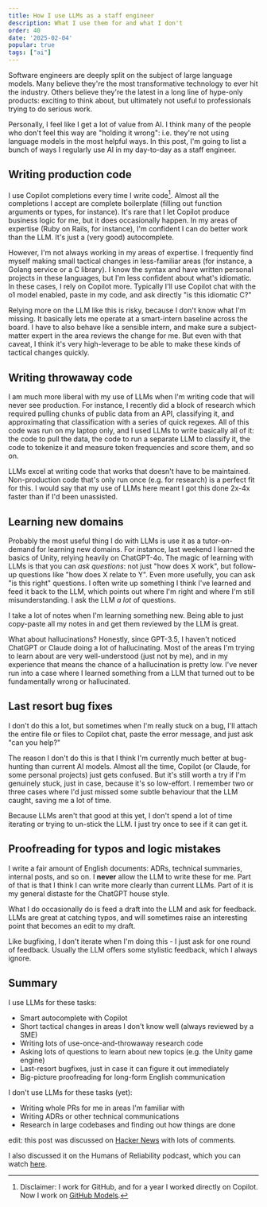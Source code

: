```yaml
---
title: How I use LLMs as a staff engineer
description: What I use them for and what I don't
order: 40
date: '2025-02-04'
popular: true
tags: ["ai"]
---
```


Software engineers are deeply split on the subject of large language models. Many believe they're the most transformative technology to ever hit the industry. Others believe they're the latest in a long line of hype-only products: exciting to think about, but ultimately not useful to professionals trying to do serious work.

Personally, I feel like I get a lot of value from AI. I think many of the people who don't feel this way are "holding it wrong": i.e. they're not using language models in the most helpful ways. In this post, I'm going to list a bunch of ways I regularly use AI in my day-to-day as a staff engineer.

## Writing production code

I use Copilot completions every time I write code[^1]. Almost all the completions I accept are complete boilerplate (filling out function arguments or types, for instance). It's rare that I let Copilot produce business logic for me, but it does occasionally happen. In my areas of expertise (Ruby on Rails, for instance), I'm confident I can do better work than the LLM. It's just a (very good) autocomplete.

However, I'm not always working in my areas of expertise. I frequently find myself making small tactical changes in less-familiar areas (for instance, a Golang service or a C library). I know the syntax and have written personal projects in these languages, but I'm less confident about what's idiomatic. In these cases, I rely on Copilot more. Typically I'll use Copilot chat with the o1 model enabled, paste in my code, and ask directly "is this idiomatic C?"

Relying more on the LLM like this is risky, because I don't know what I'm missing. It basically lets me operate at a smart-intern baseline across the board. I have to also behave like a sensible intern, and make sure a subject-matter expert in the area reviews the change for me. But even with that caveat, I think it's very high-leverage to be able to make these kinds of tactical changes quickly.

## Writing throwaway code

I am much more liberal with my use of LLMs when I'm writing code that will never see production. For instance, I recently did a block of research which required pulling chunks of public data from an API, classifying it, and approximating that classification with a series of quick regexes. All of this code was run on my laptop only, and I used LLMs to write basically all of it: the code to pull the data, the code to run a separate LLM to classify it, the code to tokenize it and measure token frequencies and score them, and so on.

LLMs excel at writing code that works that doesn't have to be maintained. Non-production code that's only run once (e.g. for research) is a perfect fit for this. I would say that my use of LLMs here meant I got this done 2x-4x faster than if I'd been unassisted. 

## Learning new domains

Probably the most useful thing I do with LLMs is use it as a tutor-on-demand for learning new domains. For instance, last weekend I learned the basics of Unity, relying heavily on ChatGPT-4o. The magic of learning with LLMs is that you can _ask questions_: not just "how does X work", but follow-up questions like "how does X relate to Y". Even more usefully, you can ask "is this right" questions. I often write up something I think I've learned and feed it back to the LLM, which points out where I'm right and where I'm still misunderstanding. I ask the LLM _a lot_ of questions.

I take a lot of notes when I'm learning something new. Being able to just copy-paste all my notes in and get them reviewed by the LLM is great.

What about hallucinations? Honestly, since GPT-3.5, I haven't noticed ChatGPT or Claude doing a lot of hallucinating. Most of the areas I'm trying to learn about are very well-understood (just not by me), and in my experience that means the chance of a hallucination is pretty low. I've never run into a case where I learned something from a LLM that turned out to be fundamentally wrong or hallucinated.

## Last resort bug fixes

I don't do this a lot, but sometimes when I'm really stuck on a bug, I'll attach the entire file or files to Copilot chat, paste the error message, and just ask "can you help?"

The reason I don't do this is that I think I'm currently much better at bug-hunting than current AI models. Almost all the time, Copilot (or Claude, for some personal projects) just gets confused. But it's still worth a try if I'm genuinely stuck, just in case, because it's so low-effort. I remember two or three cases where I'd just missed some subtle behaviour that the LLM caught, saving me a lot of time.

Because LLMs aren't that good at this yet, I don't spend a lot of time iterating or trying to un-stick the LLM. I just try once to see if it can get it.

## Proofreading for typos and logic mistakes

I write a fair amount of English documents: ADRs, technical summaries, internal posts, and so on. I **never** allow the LLM to write these for me. Part of that is that I think I can write more clearly than current LLMs. Part of it is my general distaste for the ChatGPT house style.

What I do occasionally do is feed a draft into the LLM and ask for feedback. LLMs are great at catching typos, and will sometimes raise an interesting point that becomes an edit to my draft.

Like bugfixing, I don't iterate when I'm doing this - I just ask for one round of feedback. Usually the LLM offers some stylistic feedback, which I always ignore.

## Summary

I use LLMs for these tasks:

* Smart autocomplete with Copilot
* Short tactical changes in areas I don't know well (always reviewed by a SME)
* Writing lots of use-once-and-throwaway research code
* Asking lots of questions to learn about new topics (e.g. the Unity game engine)
* Last-resort bugfixes, just in case it can figure it out immediately
* Big-picture proofreading for long-form English communication

I don't use LLMs for these tasks (yet):

* Writing whole PRs for me in areas I'm familiar with
* Writing ADRs or other technical communications
* Research in large codebases and finding out how things are done

edit: this post was discussed on [Hacker News](https://news.ycombinator.com/item?id=42938409) with lots of comments.

I also discussed it on the Humans of Reliability podcast, which you can watch [here](https://youtu.be/aJl7YFSXES0?si=PyVM26Ej4vJzdQae).

[^1]: Disclaimer: I work for GitHub, and for a year I worked directly on Copilot. Now I work on [GitHub Models](https://github.com/marketplace/models).
